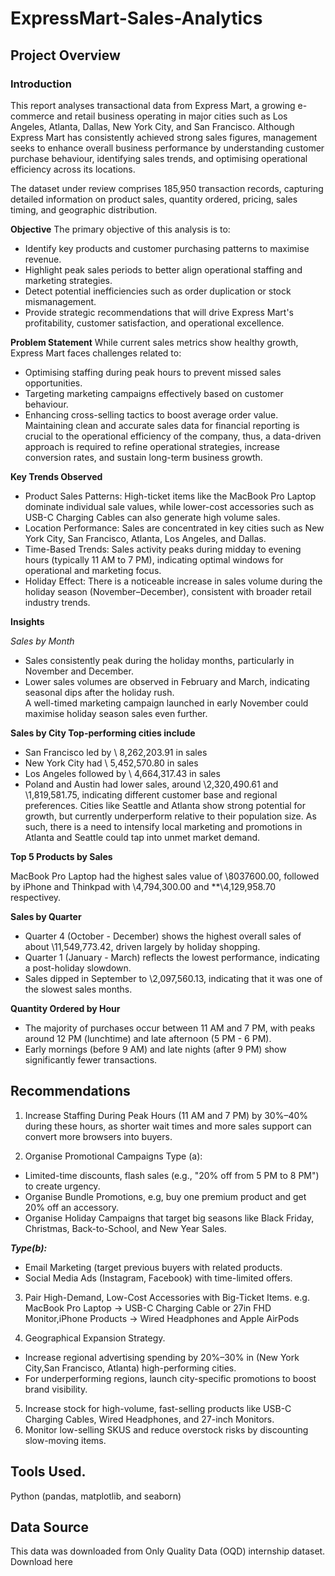 # ExpressMart-Sales-Analytics
## Project Overview
### **Introduction**
This report analyses transactional data from Express Mart, a growing e-commerce and retail business operating in major cities such as Los Angeles, Atlanta, Dallas, New York City, and San Francisco. Although Express Mart has consistently achieved strong sales figures, management seeks to enhance overall business performance by understanding customer purchase behaviour, identifying sales trends, and optimising operational efficiency across its locations.

The dataset under review comprises 185,950 transaction records, capturing detailed information on product sales, quantity ordered, pricing, sales timing, and geographic distribution.

 **Objective**
The primary objective of this analysis is to:  
- Identify key products and customer purchasing patterns to maximise revenue.
- Highlight peak sales periods to better align operational staffing and marketing strategies.
- Detect potential inefficiencies such as order duplication or stock mismanagement.
- Provide strategic recommendations that will drive Express Mart's profitability, customer satisfaction, and operational excellence.
  
**Problem Statement**
While current sales metrics show healthy growth, Express Mart faces challenges related to:  

- Optimising staffing during peak hours to prevent missed sales opportunities.
- Targeting marketing campaigns effectively based on customer behaviour.
- Enhancing cross-selling tactics to boost average order value.
Maintaining clean and accurate sales data for financial reporting is crucial to the operational efficiency of the company, thus, a data-driven approach is required to refine operational strategies, increase conversion rates, and sustain long-term business growth.


**Key Trends Observed**  

- Product Sales Patterns: High-ticket items like the MacBook Pro Laptop dominate individual sale values, while lower-cost accessories such as USB-C Charging Cables can also generate high volume sales.
- Location Performance: Sales are concentrated in key cities such as New York City, San Francisco, Atlanta, Los Angeles, and Dallas.
- Time-Based Trends: Sales activity peaks during midday to evening hours (typically 11 AM to 7 PM), indicating optimal windows for operational and marketing focus.
- Holiday Effect: There is a noticeable increase in sales volume during the holiday season (November–December), consistent with broader retail industry trends.

 **Insights**  
 
*Sales by Month*
- Sales consistently peak during the holiday months, particularly in November and December.
- Lower sales volumes are observed in February and March, indicating seasonal dips after the holiday rush. <br>
A well-timed marketing campaign launched in early November could maximise holiday season sales even further.

**Sales by City Top-performing cities include**  

- San Francisco led by \ 8,262,203.91 in sales
- New York City had \ 5,452,570.80 in sales
- Los Angeles followed by \ 4,664,317.43 in sales
- Poland and Austin had lower sales, around \2,320,490.61 and \1,819,581.75, indicating different customer base and regional preferences. Cities like Seattle and Atlanta show strong potential for growth, but currently underperform relative to their population size.
As such, there is a need to intensify local marketing and promotions in Atlanta and Seattle could tap into unmet market demand.

**Top 5 Products by Sales**  

MacBook Pro Laptop had the highest sales value of \8037600.00, followed by iPhone and Thinkpad with \4,794,300.00 and **\4,129,958.70 respectivey.

**Sales by Quarter**

- Quarter 4 (October - December) shows the highest overall sales of about \11,549,773.42, driven largely by holiday shopping.
- Quarter 1 (January - March) reflects the lowest performance, indicating a post-holiday slowdown.
- Sales dipped in September to \2,097,560.13, indicating that it was one of the slowest sales months.
  
**Quantity Ordered by Hour**  

- The majority of purchases occur between 11 AM and 7 PM, with peaks around 12 PM (lunchtime) and late afternoon (5 PM - 6 PM).
- Early mornings (before 9 AM) and late nights (after 9 PM) show significantly fewer transactions.
  

## Recommendations  

1.  Increase Staffing During Peak Hours (11 AM and 7 PM) by 30%–40% during these hours, as shorter wait times and more sales support can convert more browsers into buyers.
  
2. Organise Promotional Campaigns Type (a):  

- Limited-time discounts, flash sales (e.g., "20% off from 5 PM to 8 PM") to create urgency.
- Organise Bundle Promotions, e.g, buy one premium product and get 20% off an accessory.
- Organise Holiday Campaigns that target big seasons like Black Friday, Christmas, Back-to-School, and New Year Sales.
  
***Type(b):***  

- Email Marketing (target previous buyers with related products.
- Social Media Ads (Instagram, Facebook) with time-limited offers.
  
3. Pair High-Demand, Low-Cost Accessories with Big-Ticket Items. e.g. MacBook Pro Laptop → USB-C Charging Cable or 27in FHD Monitor,iPhone Products → Wired Headphones and Apple AirPods

4. Geographical Expansion Strategy.
    
- Increase regional advertising spending by 20%–30% in (New York City,San Francisco, Atlanta) high-performing cities.
- For underperforming regions, launch city-specific promotions to boost brand visibility.
  
5. Increase stock for high-volume, fast-selling products like USB-C Charging Cables, Wired Headphones, and 27-inch Monitors.
6. Monitor low-selling SKUS and reduce overstock risks by discounting slow-moving items.

 ## Tools Used.  
 
 Python (pandas, matplotlib, and seaborn)

## Data Source
This data was downloaded from Only Quality Data (OQD) internship dataset. Download here 
